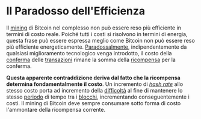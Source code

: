 # Il Paradosso dell'Efficienza



Il [mining]() di Bitcoin nel complesso non può essere reso più efficiente in termini di costo reale. Poiché tutti i costi si risolvono in termini di energia, questa frase può essere espressa meglio come Bitcoin non può essere reso più efficiente energeticamente. [Paradossalmente](), indipendentemente da qualsiasi miglioramento tecnologico venga introdotto, il costo della [conferma]() delle [transazioni]() rimane la somma della [ricompensa]() per la conferma.

**Questa apparente contraddizione deriva dal fatto che la ricompensa determina fondamentalmente il costo**. Un incremento di [_hash rate_]() allo stesso costo porta ad incremento della [difficoltà]() al fine di mantenere lo stesso [periodo]() di tempo tra i [blocchi](), incrementando conseguentemente i costi. Il mining di Bitcoin deve sempre consumare sotto forma di costo l'ammontare della ricompensa corrente.

